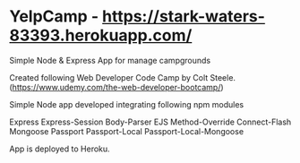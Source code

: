 # YelpCamp - https://stark-waters-83393.herokuapp.com/

Simple Node & Express App for manage campgrounds

Created following Web Developer Code Camp by Colt Steele.(https://www.udemy.com/the-web-developer-bootcamp/)

Simple Node app developed integrating following npm modules

Express
Express-Session
Body-Parser
EJS
Method-Override
Connect-Flash
Mongoose
Passport
Passport-Local
Passport-Local-Mongoose

App is deployed to Heroku.


